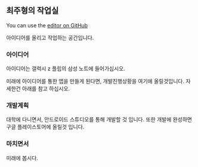 ## 최주형의 작업실

You can use the [editor on GitHub](https://github.com/CJHcorin2/CJHcorin2.github.io/edit/main/index.md)

아이디어를 올리고 작업하는 공간입니다.

### 아이디어

아이디어는 갤럭시 z 플립의 삼성 노트에 들어가십시오.

미래에 아이디어를 통한 앱을 만들게 된다면, 개발진행상황을 여기에 올릴것입니다.
자세한건 아래를 참고 하십시오.

### 개발계획

대학에 다니면서, 안드로이드 스튜디오를 통해 개발할 것 입니다.
또한 개발에 완성하면 구글 플레이스토어에 올릴것 입니다.

### 마치면서

미래에 봅시다.
